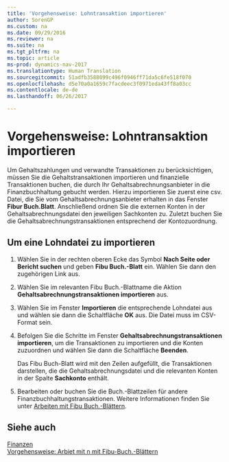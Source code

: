 ```yaml
---
title: 'Vorgehensweise: Lohntransaktion importieren'
author: SorenGP
ms.custom: na
ms.date: 09/29/2016
ms.reviewer: na
ms.suite: na
ms.tgt_pltfrm: na
ms.topic: article
ms-prod: dynamics-nav-2017
ms.translationtype: Human Translation
ms.sourcegitcommit: 51adfb3588099c496f0946ff71da5c6fe518f070
ms.openlocfilehash: d5e70a0a1659c7facdeec3f0971eda43ff8a03cc
ms.contentlocale: de-de
ms.lasthandoff: 06/26/2017

---
```


# <a name="how-to-import-payroll-transactions"></a>Vorgehensweise: Lohntransaktion importieren
Um Gehaltszahlungen und verwandte Transaktionen zu berücksichtigen, müssen Sie die Gehaltstransaktionen importieren und finanzielle Transaktionen buchen, die durch Ihr Gehaltsabrechnungsanbieter in die Finanzbuchhaltung gebucht werden. Hierzu importieren Sie zuerst eine csv. Datei, die Sie vom Gehaltsabrechnungsanbieter erhalten in das Fenster **Fibur Buch.Blatt**. Anschließend ordnen Sie die externen Konten in der Gehaltsabrechnungsdatei den jeweiligen Sachkonten zu. Zuletzt buchen Sie die Gehaltsabrechnungstransaktionen entsprechend der Kontozuordnung.

## <a name="to-import-a-payroll-file"></a>Um eine Lohndatei zu importieren
1. Wählen Sie in der rechten oberen Ecke das Symbol **Nach Seite oder Bericht suchen** und geben **Fibu Buch.-Blatt** ein. Wählen Sie dann den zugehörigen Link aus.
2. Wählen Sie im relevanten Fibu Buch.-Blattname die Aktion **Gehaltsabrechnungstransaktionen importieren** aus.
3. Wählen Sie im Fenster **Importieren** die entsprechende Lohndatei aus und wählen sie dann die Schaltfläche **OK** aus. Die Datei muss im CSV-Format sein. 
4. Befolgen Sie die Schritte im Fenster **Gehaltsabrechnungstransaktionen importieren**, um die Transaktionen zu importieren und die Konten zuzuordnen und wählen Sie dann die Schaltfläche **Beenden**.

    Das Fibu Buch-Blatt wird mit den Zeilen aufgefüllt, die Transaktionen darstellen, die die Gehaltsabrechnungsdatei und die relevanten Konten in der Spalte **Sachkonto** enthält.
4. Bearbeiten oder buchen Sie die Buch.-Blattzeilen für andere Finanzbuchhaltungstransaktionen. Weitere Informationen finden Sie unter [Arbeiten mit Fibu Buch.-Blättern](ui-work-general-journals.md).   

## <a name="see-also"></a>Siehe auch
[Finanzen](finance-setup.md)  
[Vorgehensweise: Arbiet mit n mit Fibu-Buch.-Blättern](ui-work-general-journals.md)  

